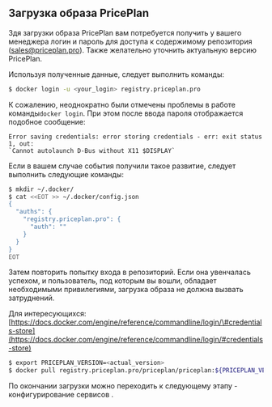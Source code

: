 ## Загрузка образа PricePlan

Здя загрузки образа PricePlan вам потребуется получить у вашего менеджера логин и пароль для доступа к содержимому репозитория \([sales@priceplan.pro](mailto:sales@priceplan.pro)\). Также желательно уточнить актуальную версию PricePlan.

Используя полученные данные, следует выполнить команды:

```bash
$ docker login -u <your_login> registry.priceplan.pro
```

К сожалению, неоднократно были отмечены проблемы в работе команды`docker login`. При этом после ввода пароля отображается подобное сообщение:

    Error saving credentials: error storing credentials - err: exit status 1, out:
    `Cannot autolaunch D-Bus without X11 $DISPLAY`

Если в вашем случае события получили такое развитие, следует выполнить следующие команды:

```bash
$ mkdir ~/.docker/
$ cat <<EOT >> ~/.docker/config.json
{
  "auths": {
    "registry.priceplan.pro": {
      "auth": ""
    }
  }
}
EOT
```

Затем повторить попытку входа в репозиторий. Если она увенчалась успехом, и пользователь, под которым вы вошли, обладает необходимыми привилегиями, загрузка образа не должна вызвать затруднений.

Для интересующихся:[https://docs.docker.com/engine/reference/commandline/login/\#credentials-store](https://docs.docker.com/engine/reference/commandline/login/#credentials-store)

```bash
$ export PRICEPLAN_VERSION=<actual_version>
$ docker pull registry.priceplan.pro/priceplan/priceplan:${PRICEPLAN_VERSION}
```

По окончании загрузки можно переходить к следующему этапу - конфигурирование сервисов .

